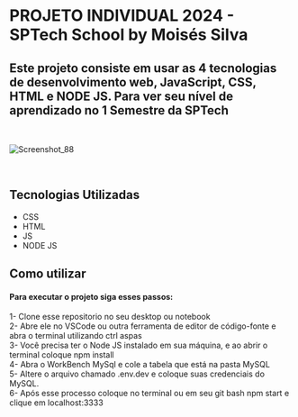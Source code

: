 <h1> PROJETO INDIVIDUAL 2024 - SPTech School by Moisés Silva</h1> 

 <h2> Este projeto consiste em usar as 4 tecnologias de desenvolvimento web, JavaScript, CSS, HTML e NODE JS. Para ver seu nível de aprendizado no 1 Semestre da SPTech </h2> <br>


![Screenshot_88](https://github.com/moisesaraujo2005/Projeto-Individual24/assets/142421651/c5f4a7aa-fd29-4240-85e0-737ce2a6b8aa)

<br> 

<h2>Tecnologias Utilizadas</h2>
<ul>
 <li>CSS</li>
 <li>HTML</li>
 <li>JS</li>
 <li>NODE JS</li>
</ul>


 <h2>Como utilizar</h2>
 <h4>Para executar o projeto siga esses passos:</h4>
 <p>1- Clone esse repositorio no seu desktop ou notebook <br>
    2- Abre ele no VSCode ou outra ferramenta de editor de código-fonte e abra o terminal utilizando ctrl aspas <br>
    3- Você precisa ter o Node JS instalado em sua máquina, e ao abrir o terminal coloque npm install <br>
    4- Abra o WorkBench MySql e cole a tabela que está na pasta MySQL<br> 
    5- Altere o arquivo chamado .env.dev e coloque suas credenciais do MySQL. <br>
    6- Após esse processo coloque no terminal ou em seu git bash npm start e clique em localhost:3333</p>
